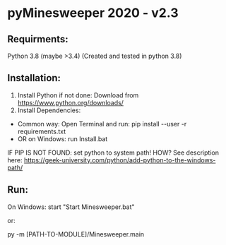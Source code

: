 # pyMinesweeper 2020 - v2.3


## Requirments:

Python 3.8 (maybe >3.4) (Created and tested in python 3.8)


## Installation:

1. Install Python if not done: Download from https://www.python.org/downloads/
2. Install Dependencies:
- Common way: Open Terminal and run: pip install --user -r requirements.txt
- OR on Windows: run Install.bat

IF PIP IS NOT FOUND: set python to system path! HOW? See description here: https://geek-university.com/python/add-python-to-the-windows-path/


## Run:

On Windows: start "Start Minesweeper.bat"

or:

py -m [PATH-TO-MODULE]/Minesweeper.main
